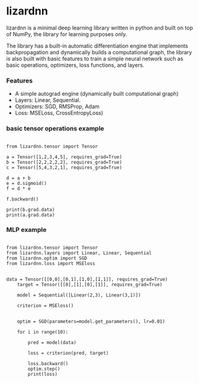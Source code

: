 # lizardnn
lizardnn is a minimal deep learning library written in python and built on top of NumPy, the library for learning purposes only.

The library has a built-in automatic differentiation engine that implements backpropagation and dynamically builds a computational graph, the library is also built with basic features to train a simple neural network such as basic operations, optimizers, loss functions, and layers.


### Features


- A simple autograd engine (dynamically built computational graph)
- Layers: Linear, Sequential.
- Optimizers: SGD, RMSProp, Adam
- Loss: MSELoss, CrossEntropyLoss)



### basic tensor operations example

```

from lizardnn.tensor import Tensor

a = Tensor([1,2,3,4,5], requires_grad=True)
b = Tensor([2,2,2,2,2], requires_grad=True)
c = Tensor([5,4,3,2,1], requires_grad=True)

d = a + b
e = d.sigmoid()
f = d * e

f.backward()

print(b.grad.data)
print(a.grad.data)

```


### MLP example 
```

from lizardnn.tensor import Tensor
from lizardnn.layers import Linear, Linear, Sequential
from lizardnn.optim import SGD
from lizardnn.loss import MSEloss


data = Tensor([[0,0],[0,1],[1,0],[1,1]], requires_grad=True)
    target = Tensor([[0],[1],[0],[1]], requires_grad=True)

    model = Sequential([Linear(2,3), Linear(3,1)])

    criterion = MSEloss()
    
  
    optim = SGD(parameters=model.get_parameters(), lr=0.01)

    for i in range(10):

        pred = model(data)
    
        loss = criterion(pred, target)

        loss.backward()
        optim.step()
        print(loss)